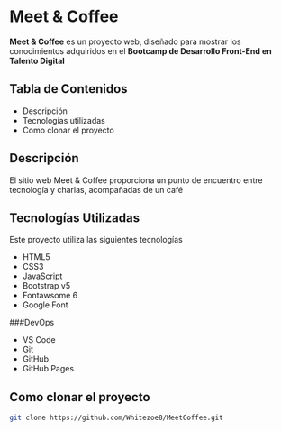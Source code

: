 # Meet & Coffee

**Meet & Coffee** es un proyecto web, diseñado para mostrar los conocimientos adquiridos en el **Bootcamp de Desarrollo Front-End en Talento Digital**

## Tabla de Contenidos
- Descripción
- Tecnologías utilizadas
- Como clonar el proyecto

## Descripción
El sitio web Meet & Coffee proporciona un punto de encuentro entre tecnología y charlas, acompañadas de un café

## Tecnologías Utilizadas
Este proyecto utiliza las siguientes tecnologías
- HTML5
- CSS3
- JavaScript
- Bootstrap v5
- Fontawsome 6
- Google Font

###DevOps
- VS Code
- Git
- GitHub
- GitHub Pages

## Como clonar el proyecto

```bash
git clone https://github.com/Whitezoe8/MeetCoffee.git
```